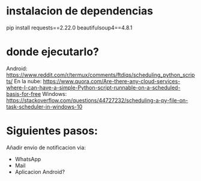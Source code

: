 # instalacion de dependencias
pip install requests==2.22.0 beautifulsoup4==4.8.1

# donde ejecutarlo?
Android: https://www.reddit.com/r/termux/comments/ftdiqs/scheduling_python_scripts/
En la nube: https://www.quora.com/Are-there-any-cloud-services-where-I-can-have-a-simple-Python-script-runnable-on-a-scheduled-basis-for-free
Windows: https://stackoverflow.com/questions/44727232/scheduling-a-py-file-on-task-scheduler-in-windows-10

# Siguientes pasos:
Añadir envio de notificacion via:
- WhatsApp
- Mail
- Aplicacion Android?